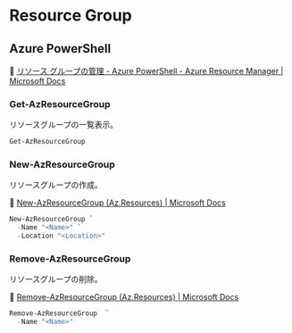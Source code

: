# Resource Group

## Azure PowerShell

:link: [リソース グループの管理 - Azure PowerShell - Azure Resource Manager | Microsoft Docs](https://docs.microsoft.com/ja-jp/azure/azure-resource-manager/management/manage-resource-groups-powershell)  

### Get-AzResourceGroup

リソースグループの一覧表示。

```powershell
Get-AzResourceGroup
```

### New-AzResourceGroup

リソースグループの作成。  

:link: [New-AzResourceGroup (Az.Resources) | Microsoft Docs](https://docs.microsoft.com/ja-jp/powershell/module/az.resources/new-azresourcegroup)  


```powershell
New-AzResourceGroup `
  -Name "<Name>" `
  -Location "<Location>"
```

### Remove-AzResourceGroup 

リソースグループの削除。 

:link: [Remove-AzResourceGroup (Az.Resources) | Microsoft Docs](https://docs.microsoft.com/ja-jp/powershell/module/az.resources/remove-azresourcegroup)  

```powershell
Remove-AzResourceGroup  `
  -Name "<Name>"
```

